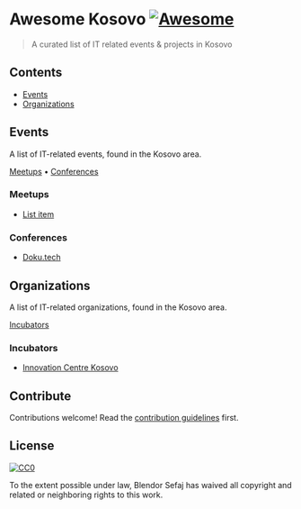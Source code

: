 # Awesome Kosovo [![Awesome](https://awesome.re/badge.svg)](https://awesome.re)

> A curated list of IT related events &amp; projects in Kosovo


## Contents

- [Events](#events)
- [Organizations](#organizations)


## Events

A list of IT-related events, found in the Kosovo area.

[Meetups](#meetups) • [Conferences](#conferences)

### Meetups

- [List item](http://example.com)

### Conferences

- [Doku.tech](http://doku.tech/)

## Organizations

A list of IT-related organizations, found in the Kosovo area.

[Incubators](#incubators)

### Incubators

- [Innovation Centre Kosovo](https://ickosovo.com/)


## Contribute

Contributions welcome! Read the [contribution guidelines](contributing.md) first.


## License

[![CC0](https://mirrors.creativecommons.org/presskit/buttons/88x31/svg/cc-zero.svg)](https://creativecommons.org/publicdomain/zero/1.0)

To the extent possible under law, Blendor Sefaj has waived all copyright and
related or neighboring rights to this work.
